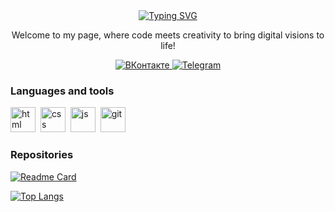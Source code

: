 <div id="header" align="center">
	<a href="https://git.io/typing-svg"><img src="https://readme-typing-svg.herokuapp.com?font=Fira+Code&size=29&pause=1000&color=61A7FF&center=true&vCenter=true&width=600&height=40&lines=Hi+there%2C+I'm+Marina+Verkutis!" alt="Typing SVG" /></a>
	<p>Welcome to my page, where code meets creativity to bring digital visions to life!</p>
</div>


<div id="socials" align="center">
	<a href="https://vk.com/marinaverkutis">
		<img src="https://img.shields.io/badge/ВКонтакте-blue?style=flat-square&logo=Vkn&logoColor=white" alt="ВКонтакте"/>
	</a>
	<a href="https://t.me/molliTy">
		<img src="https://img.shields.io/badge/Telegram-blue?style=flat-square&logo=telegram&logoColor=white" alt="Telegram"/>
	</a>
</div>


### Languages and tools
<img src="https://cdn.jsdelivr.net/gh/devicons/devicon/icons/html5/html5-original.svg" title="html" width="40" height="40"/>&nbsp;
<img src="https://cdn.jsdelivr.net/gh/devicons/devicon/icons/css3/css3-original.svg" title="css" width="40" height="40"/>&nbsp;
<img src="https://cdn.jsdelivr.net/gh/devicons/devicon/icons/javascript/javascript-original.svg" title="js" width="40" height="40"/>&nbsp;
<img src="https://cdn.jsdelivr.net/gh/devicons/devicon/icons/git/git-plain.svg" title="git" width="40" height="40"/>&nbsp;

### Repositories
[![Readme Card](https://github-readme-stats.vercel.app/api/pin/?username=marina-verkutis&repo=noemi-blog&show_owner=true&theme=dracula)](https://github.com/marina-verkutis/noemi-blog)

[![Top Langs](https://github-readme-stats.vercel.app/api/top-langs/?username=marina-verkutis&layout=compact&theme=dracula&langs_count=20)](https://github.com/anuraghazra/github-readme-stats)
